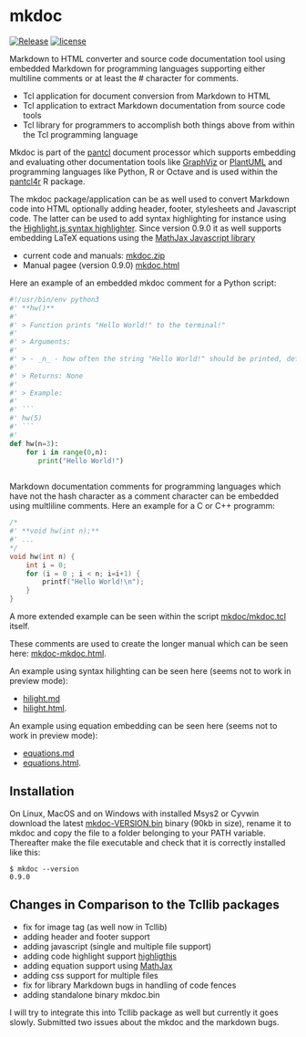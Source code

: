# mkdoc

[![Release](https://img.shields.io/github/v/release/mittelmark/mkdoc.svg?label=current+release)](https://github.com/mittelmark/mkdoc/releases)
[![license](https://img.shields.io/badge/license-BSD-lightgray.svg)](https://opensource.org/license/bsd)

Markdown to HTML converter and source code documentation tool using embedded Markdown for programming
languages supporting either multiline comments or at least the # character for comments.

* Tcl application for document conversion from Markdown to HTML
* Tcl application to extract Markdown documentation from source code tools
* Tcl library for  programmers to accomplish both things above from within the
  Tcl programming language

Mkdoc is part of the  [pantcl](https://github.com/mittelmark/pantcl)  document  processor
which  supports  embedding  and  evaluating  other  documentation  tools  like
[GraphViz](https://www.graphviz.org) or [PlantUML](https://www.plantuml.com) and programming  languages
like Python, R or Octave and is  used  within  the  [pantcl4r](https/github.com/mittelmark/pantcl4r)  R
package.

The mkdoc package/application can be as well  used to  convert  Markdown  code into HTML  optionally  adding
header, footer, stylesheets and Javascript code. The latter can be used to add
syntax   highlighting   for   instance   using   the [Highlight.js syntax   highlighter](https://github.com/highlightjs).
Since version 0.9.0 it as well supports embedding LaTeX equations using the
[MathJax Javascript library](https://www.mathjax.org/)

* current code and manuals:  [mkdoc.zip](https://github.com/mittelmark/mkdoc/archive/refs/heads/main.zip)
* Manual pagee (version 0.9.0) [mkdoc.html](http://htmlpreview.github.io/?https://github.com/mittelmark/mkdoc/blob/master/mkdoc/mkdoc.html)

Here an example of an embedded mkdoc comment for a Python script:

```python
#!/usr/bin/env python3
#' **hw()**
#'  
#' > Function prints "Hello World!" to the terminal!"
#'  
#' > Arguments: 
#'  
#' > - _n_ - how often the string "Hello World!" should be printed, default: 3 
#'  
#' > Returns: None
#'  
#' > Example:
#'  
#' ```
#' hw(5)
#' ```
#'   
def hw(n=3):
    for i in range(0,n):  
       print("Hello World!")
    
```

Markdown  documentation  comments for programming languages which have not the
hash  character  as a  comment  character  can be  embedded  using  multliline
comments. Here an example for a C or C++ programm:

```c
/*
#' **void hw(int n);**
#' ...
*/
void hw(int n) {
    int i = 0;
    for (i = 0 ; i < n; i=i+1) {
        printf("Hello World!\n");
    }
}
```   

A more extended example can be seen within the script
[mkdoc/mkdoc.tcl](https://github.com/mittelmark/mkdoc/blob/main/mkdoc/mkdoc.tcl)
itself. 

These comments are used to create the longer manual which can be seen here: 
[mkdoc-mkdoc.html](http://htmlpreview.github.io/?https://github.com/mittelmark/mkdoc/blob/master/mkdoc/mkdoc-mkdoc.html).

An example using syntax hilighting can be seen here (seems not to work in preview mode):

* [hilight.md](https://github.com/mittelmark/mkdoc/blob/master/examples/hilight.md)
* [hilight.html](http://htmlpreview.github.io/?https://github.com/mittelmark/mkdoc/blob/master/examples/hilight.html).

An example using equation embedding can be seen here (seems not to work in preview mode):

* [equations.md](https://github.com/mittelmark/mkdoc/blob/master/examples/equations.md)
* [equations.html](http://htmlpreview.github.io/?https://github.com/mittelmark/mkdoc/blob/master/examples/equations.html).

## Installation

On Linux, MacOS and on Windows with installed Msys2 or Cyvwin download the latest
[mkdoc-VERSION.bin](https://github.com/mittelmark/mkdoc/releases) binary (90kb in size), rename
it to mkdoc and copy the file to a folder belonging to your PATH variable. 
Thereafter make the file executable and check that it is correctly installed like
this:

```
$ mkdoc --version
0.9.0
```

## Changes in Comparison to the Tcllib packages

- fix for image tag (as well now in Tcllib)
- adding header and footer support
- adding javascript (single and multiple file support)
- adding code highlight support [highligthjs](https://highlightjs.org/)
- adding equation support using [MathJax](https://www.mathjax.org/)
- adding css support for multiple files
- fix for library Markdown bugs in handling of code fences
- adding standalone binary mkdoc.bin

I will try to integrate this into Tcllib package as well but currently it goes
slowly. Submitted two issues about the mkdoc and the markdown bugs.


  
